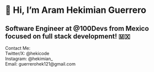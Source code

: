 <h1>👋 Hi, I’m Aram Hekimian Guerrero</h1>
<h2>Software Engineer at @100Devs from Mexico focused on full stack development! 🇲🇽</h2>
Contact Me: <br>
Twitter/X: @hekicode <br>
Instagram: @hekimian_ <br>
Email: guerrerohek121@gmail.com

<!---
Hekimianz/Hekimianz is a ✨ special ✨ repository because its `README.md` (this file) appears on your GitHub profile.
You can click the Preview link to take a look at your changes.
--->

